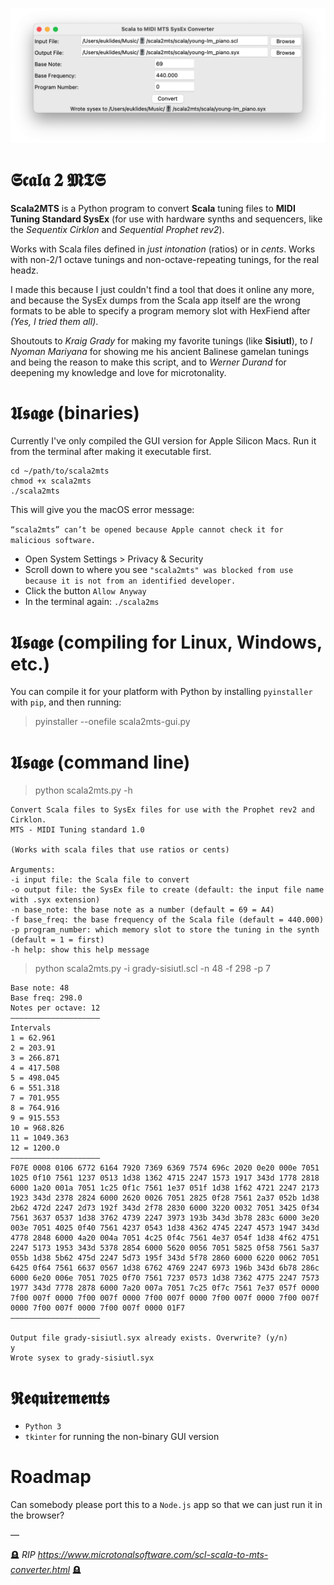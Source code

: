 ![Scala2MTS](https://raw.githubusercontent.com/unremarkablegarden/scala2mts/main/screenshots/GUI%20v0.0.4.png)

# 𝕾𝖈𝖆𝖑𝖆 𝟐 𝕸𝕿𝕾

**Scala2MTS** is a Python program to convert **Scala** tuning files to **MIDI Tuning Standard SysEx** (for use with hardware synths and sequencers, like the *Sequentix Cirklon* and *Sequential Prophet rev2*).

Works with Scala files defined in *just intonation* (ratios) or in *cents*. Works with non-2/1 octave tunings and non-octave-repeating tunings, for the real headz.

I made this because I just couldn't find a tool that does it online any more, and because the SysEx dumps from the Scala app itself are the wrong formats to be able to specify a program memory slot with HexFiend after *(Yes, I tried them all)*.

Shoutouts to *Kraig Grady* for making my favorite tunings (like **Sisiutl**), to *I Nyoman Mariyana* for showing me his ancient Balinese gamelan tunings and being the reason to make this script, and to *Werner Durand* for deepening my knowledge and love for microtonality.


# 𝖀𝖘𝖆𝖌𝖊 (binaries)

Currently I've only compiled the GUI version for Apple Silicon Macs. Run it from the terminal after making it executable first.

```
cd ~/path/to/scala2mts
chmod +x scala2mts
./scala2mts
```

This will give you the macOS error message:

`“scala2mts” can’t be opened because Apple cannot check it for malicious software.`

* Open System Settings > Privacy & Security
* Scroll down to where you see `"scala2mts" was blocked from use because it is not from an identified developer.`
* Click the button `Allow Anyway`
* In the terminal again: `./scala2ms`


# 𝖀𝖘𝖆𝖌𝖊 (compiling for Linux, Windows, etc.)

You can compile it for your platform with Python by installing `pyinstaller` with `pip`, and then running:

> pyinstaller --onefile scala2mts-gui.py


# 𝖀𝖘𝖆𝖌𝖊 (command line)

> python scala2mts.py -h

```
Convert Scala files to SysEx files for use with the Prophet rev2 and Cirklon.
MTS - MIDI Tuning standard 1.0

(Works with scala files that use ratios or cents)

Arguments:
-i input file: the Scala file to convert
-o output file: the SysEx file to create (default: the input file name with .syx extension)
-n base_note: the base note as a number (default = 69 = A4)
-f base_freq: the base frequency of the Scala file (default = 440.000)
-p program_number: which memory slot to store the tuning in the synth (default = 1 = first)
-h help: show this help message
```

> python scala2mts.py -i grady-sisiutl.scl -n 48 -f 298 -p 7

```
Base note: 48
Base freq: 298.0
Notes per octave: 12
————————————————————
Intervals
1 = 62.961
2 = 203.91
3 = 266.871
4 = 417.508
5 = 498.045
6 = 551.318
7 = 701.955
8 = 764.916
9 = 915.553
10 = 968.826
11 = 1049.363
12 = 1200.0
————————————————————
F07E 0008 0106 6772 6164 7920 7369 6369 7574 696c 2020 0e20 000e 7051
1025 0f10 7561 1237 0513 1d38 1362 4715 2247 1573 1917 343d 1778 2818
6000 1a20 001a 7051 1c25 0f1c 7561 1e37 051f 1d38 1f62 4721 2247 2173
1923 343d 2378 2824 6000 2620 0026 7051 2825 0f28 7561 2a37 052b 1d38
2b62 472d 2247 2d73 192f 343d 2f78 2830 6000 3220 0032 7051 3425 0f34
7561 3637 0537 1d38 3762 4739 2247 3973 193b 343d 3b78 283c 6000 3e20
003e 7051 4025 0f40 7561 4237 0543 1d38 4362 4745 2247 4573 1947 343d
4778 2848 6000 4a20 004a 7051 4c25 0f4c 7561 4e37 054f 1d38 4f62 4751
2247 5173 1953 343d 5378 2854 6000 5620 0056 7051 5825 0f58 7561 5a37
055b 1d38 5b62 475d 2247 5d73 195f 343d 5f78 2860 6000 6220 0062 7051
6425 0f64 7561 6637 0567 1d38 6762 4769 2247 6973 196b 343d 6b78 286c
6000 6e20 006e 7051 7025 0f70 7561 7237 0573 1d38 7362 4775 2247 7573
1977 343d 7778 2878 6000 7a20 007a 7051 7c25 0f7c 7561 7e37 057f 0000
7f00 007f 0000 7f00 007f 0000 7f00 007f 0000 7f00 007f 0000 7f00 007f
0000 7f00 007f 0000 7f00 007f 0000 01F7
————————————————————

Output file grady-sisiutl.syx already exists. Overwrite? (y/n)
y
Wrote sysex to grady-sisiutl.syx
```

# 𝕽𝖊𝖖𝖚𝖎𝖗𝖊𝖒𝖊𝖓𝖙𝖘

* `Python 3`
* `tkinter` for running the non-binary GUI version


# Roadmap

Can somebody please port this to a `Node.js` app so that we can just run it in the browser?

—

🪦 *RIP https://www.microtonalsoftware.com/scl-scala-to-mts-converter.html* 🪦
